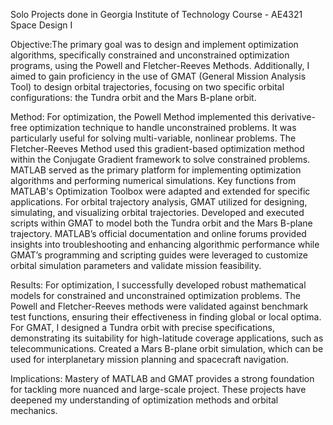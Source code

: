 Solo Projects done in Georgia Institute of Technology Course - AE4321 Space Design I

Objective:The primary goal was to design and implement optimization algorithms, specifically constrained and unconstrained optimization programs, using the Powell and Fletcher-Reeves Methods. Additionally, I aimed to gain proficiency in the use of GMAT (General Mission Analysis Tool) to design orbital trajectories, focusing on two specific orbital configurations: the Tundra orbit and the Mars B-plane orbit.

Method: For optimization, the Powell Method implemented this derivative-free optimization technique to handle unconstrained problems. It was particularly useful for solving multi-variable, nonlinear problems. The Fletcher-Reeves Method used this gradient-based optimization method within the Conjugate Gradient framework to solve constrained problems. MATLAB served as the primary platform for implementing optimization algorithms and performing numerical simulations. Key functions from MATLAB's Optimization Toolbox were adapted and extended for specific applications. For orbital trajectory analysis, GMAT utilized for designing, simulating, and visualizing orbital trajectories. Developed and executed scripts within GMAT to model both the Tundra orbit and the Mars B-plane trajectory. MATLAB’s official documentation and online forums provided insights into troubleshooting and enhancing algorithmic performance while GMAT’s programming and scripting guides were leveraged to customize orbital simulation parameters and validate mission feasibility.

Results: For optimization, I successfully developed robust mathematical models for constrained and unconstrained optimization problems. The Powell and Fletcher-Reeves methods were validated against benchmark test functions, ensuring their effectiveness in finding global or local optima. For GMAT, I designed a Tundra orbit with precise specifications, demonstrating its suitability for high-latitude coverage applications, such as telecommunications.
Created a Mars B-plane orbit simulation, which can be used for interplanetary mission planning and spacecraft navigation.

Implications: Mastery of MATLAB and GMAT provides a strong foundation for tackling more nuanced and large-scale project. These projects have deepened my understanding of optimization methods and orbital mechanics.
